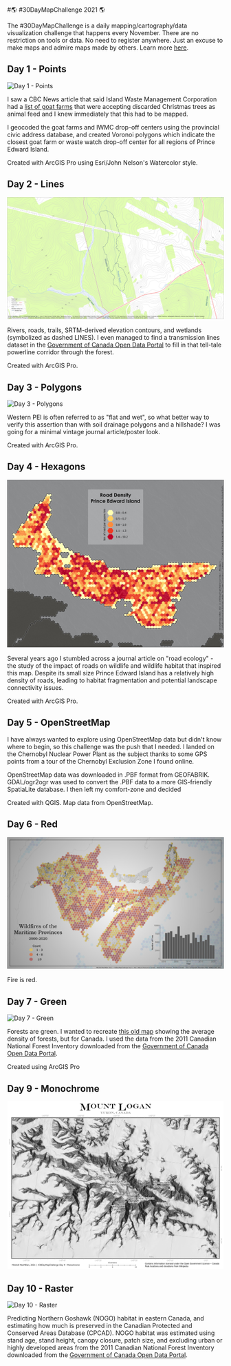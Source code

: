 #🌎 #30DayMapChallenge 2021 🌎

The #30DayMapChallenge is a daily mapping/cartography/data visualization challenge that happens every November. There are no restriction on tools or data. No need to register anywhere. Just an excuse to make maps and admire maps made by others. Learn more [here](https://30daymapchallenge.com/).

## Day 1 - Points
![Day 1 - Points](/Day01_Points_ChristmasTree.png)

I saw a CBC News article that said Island Waste Management Corporation had a [list of goat farms](https://iwmc.pe.ca/christmas-trees-goat-farms/) that were accepting discarded Christmas trees as animal feed and I knew immediately that this had to be mapped.

I geocoded the goat farms and IWMC drop-off centers using the provincial civic address database, and created Voronoi polygons which indicate the closest goat farm or waste watch drop-off center for all regions of Prince Edward Island.

Created with ArcGIS Pro using Esri/John Nelson's Watercolor style.


## Day 2 - Lines
![Day 2 - Lines](/Day02_Lines_WoodlotTrail.jpg)

Rivers, roads, trails, SRTM-derived elevation contours, and wetlands (symbolized as dashed LINES). I even managed to find a transmission lines dataset in the [Government of Canada Open Data Portal](https://open.canada.ca/data/en/dataset/8ba2aa2a-7bb9-4448-b4d7-f164409fe056) to fill in that tell-tale powerline corridor through the forest.

Created with ArcGIS Pro.


## Day 3 - Polygons
![Day 3 - Polygons](/Day03_Polygons_Soils.png)

Western PEI is often referred to as "flat and wet", so what better way to verify this assertion than with soil drainage polygons and a hillshade? I was going for a minimal vintage journal article/poster look.

Created with ArcGIS Pro.


## Day 4 - Hexagons
![Day 4 - Hexagons](/Day04_Hexagons_Texture.jpg)

Several years ago I stumbled across a journal article on "road ecology" - the study of the impact of roads on wildlife and wildlife habitat that inspired this map. Despite its small size Prince Edward Island has a relatively high density of roads, leading to habitat fragmentation and potential landscape connectivity issues.

Created with ArcGIS Pro.


## Day 5 - OpenStreetMap
I have always wanted to explore using OpenStreetMap data but didn't know where to begin, so this challenge was the push that I needed. I landed on the Chernobyl Nuclear Power Plant as the subject thanks to some GPS points from a tour of the Chernobyl Exclusion Zone I found online.

OpenStreetMap data was downloaded in .PBF format from GEOFABRIK. GDAL/ogr2ogr was used to convert the .PBF data to a more GIS-friendly SpatiaLite database. I then left my comfort-zone and decided

Created with QGIS. Map data from OpenStreetMap.

## Day 6 - Red
![Day 6 - Red](/Day06_Red_Fire_Plot.png)

Fire is red.

## Day 7 - Green
![Day 7 - Green](/Day07_Green_ForVolPro.png)

Forests are green. I wanted to recreate [this old map](https://www.davidrumsey.com/luna/servlet/detail/RUMSEY~8~1~221529~5505497:United-States-showing-the-Relative-?sort=Pub_List_No_InitialSort%2CPub_Date%2CPub_List_No%2CSeries_No&qvq=q%3Aforest+density%3Bsort%3APub_List_No_InitialSort%2CPub_Date%2CPub_List_No%2CSeries_No%3Blc%3ARUMSEY%7E8%7E1&mi=103&trs=133) showing the average density of forests, but for Canada. I used the data from the 2011 Canadian National Forest Inventory downloaded from the [Government of Canada Open Data Portal](https://open.canada.ca/data/en/dataset/ec9e2659-1c29-4ddb-87a2-6aced147a990).

Created using ArcGIS Pro


## Day 9 - Monochrome
![Day 9 - Monochrome](/Day09_Monochrome_MtLogan.jpg)



## Day 10 - Raster
![Day 10 - Raster](Day10_Raster_NOGO.png)

Predicting Northern Goshawk (NOGO) habitat in eastern Canada, and estimating how much is preserved in the Canadian Protected and Conserved Areas Database (CPCAD). NOGO habitat was estimated using stand age, stand height, canopy closure, patch size, and excluding urban or highly developed areas from the 2011 Canadian National Forest Inventory downloaded from the [Government of Canada Open Data Portal](https://open.canada.ca/data/en/dataset/ec9e2659-1c29-4ddb-87a2-6aced147a990).
